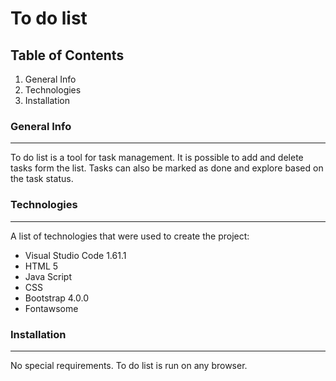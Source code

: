 # To do list

## Table of Contents
1. General Info
2. Technologies
3. Installation

### General Info
***
To do list is a tool for task management. It is possible to add and delete tasks form the list. Tasks can also be marked as done and explore based on the task status.

### Technologies
***
A list of technologies that were used to create the project:
* Visual Studio Code 1.61.1
* HTML 5
* Java Script
* CSS
* Bootstrap 4.0.0
* Fontawsome

### Installation
***
No special requirements. To do list is run on any browser.

